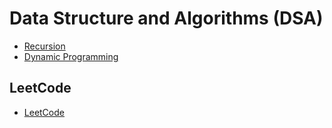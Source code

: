 # Data Structure and Algorithms (DSA)

- [Recursion](https://github.com/kaka-lin/Notes/tree/master/DSA/recursion)
- [Dynamic Programming](https://github.com/kaka-lin/Notes/tree/master/DSA/dynamic_programming) 

## LeetCode

- [LeetCode](https://github.com/kaka-lin/Notes/tree/master/DSA/leetcode)
